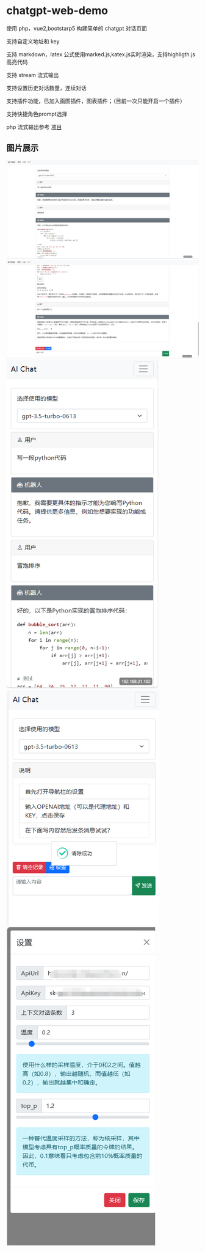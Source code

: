 # chatgpt-web-demo

使用 php，vue2,bootstarp5 构建简单的 chatgpt 对话页面

支持自定义地址和 key

支持 markdown，latex 公式使用marked.js,katex.js实时渲染，支持highligth.js高亮代码

支持 stream 流式输出

支持设置历史对话数量，连续对话

支持插件功能，已加入画图插件，图表插件；（目前一次只能开启一个插件）

支持快捷角色prompt选择

php 流式输出参考 [项目](https://github.com/qiayue/php-openai-gpt-stream-chat-api-webui "项目")

## 图片展示

![image](show/1.png)
![image](show/2.png)
![image](show/3.png)
![image](show/4.png)
![image](show/5.png)
